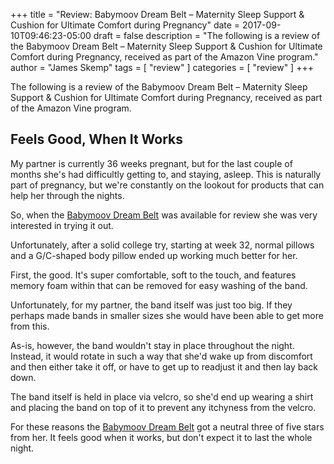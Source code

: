 +++
title = "Review: Babymoov Dream Belt – Maternity Sleep Support & Cushion for Ultimate Comfort during Pregnancy"
date = 2017-09-10T09:46:23-05:00
draft = false
description = "The following is a review of the Babymoov Dream Belt – Maternity Sleep Support & Cushion for Ultimate Comfort during Pregnancy, received as part of the Amazon Vine program."
author = "James Skemp"
tags = [ "review" ]
categories = [ "review" ]
+++

The following is a review of the Babymoov Dream Belt – Maternity Sleep Support & Cushion for Ultimate Comfort during Pregnancy, received as part of the Amazon Vine program.

## Feels Good, When It Works
My partner is currently 36 weeks pregnant, but for the last couple of months she's had difficultly getting to, and staying, asleep. This is naturally part of pregnancy, but we're constantly on the lookout for products that can help her through the nights.

So, when the [Babymoov Dream Belt][review] was available for review she was very interested in trying it out.

Unfortunately, after a solid college try, starting at week 32, normal pillows and a G/C-shaped body pillow ended up working much better for her.

First, the good. It's super comfortable, soft to the touch, and features memory foam within that can be removed for easy washing of the band.

Unfortunately, for my partner, the band itself was just too big. If they perhaps made bands in smaller sizes she would have been able to get more from this.

As-is, however, the band wouldn't stay in place throughout the night. Instead, it would rotate in such a way that she'd wake up from discomfort and then either take it off, or have to get up to readjust it and then lay back down.

The band itself is held in place via velcro, so she'd end up wearing a shirt and placing the band on top of it to prevent any itchyness from the velcro.

For these reasons the [Babymoov Dream Belt][review] got a neutral three of five stars from her. It feels good when it works, but don't expect it to last the whole night.

[review]: http://amzn.to/2wSoaEl
